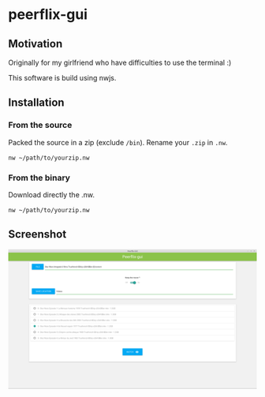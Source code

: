 # peerflix-gui

## Motivation

Originally for my girlfriend who have difficulties to use the terminal :)

This software is build using nwjs.

## Installation

### From the source

Packed the source in a zip (exclude ```/bin```). Rename your ```.zip``` in ```.nw```.

```
nw ~/path/to/yourzip.nw
```

### From the binary
Download directly the .nw.
```
nw ~/path/to/yourzip.nw
```

## Screenshot

![screenshot](screenshot.png)
